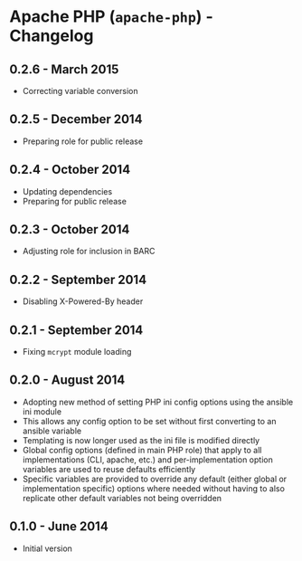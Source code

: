 # Apache PHP (`apache-php`) - Changelog

## 0.2.6 - March 2015

* Correcting variable conversion

## 0.2.5 - December 2014

* Preparing role for public release

## 0.2.4 - October 2014

* Updating dependencies
* Preparing for public release

## 0.2.3 - October 2014

* Adjusting role for inclusion in BARC

## 0.2.2 - September 2014

* Disabling X-Powered-By header

## 0.2.1 - September 2014

* Fixing `mcrypt` module loading

## 0.2.0 - August 2014

* Adopting new method of setting PHP ini config options using the ansible ini module
* This allows any config option to be set without first converting to an ansible variable
* Templating is now longer used as the ini file is modified directly
* Global config options (defined in main PHP role) that apply to all implementations (CLI, apache, etc.) and per-implementation option variables are used to reuse defaults efficiently
* Specific variables are provided to override any default (either global or implementation specific) options where needed without having to also replicate other default variables not being overridden

## 0.1.0 - June 2014

* Initial version
